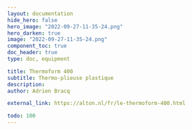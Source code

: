 ```yaml
---
layout: documentation
hide_hero: false
hero_image: "2022-09-27-11-35-24.png"
hero_darken: true
image: "2022-09-27-11-35-24.png"
component_toc: true
doc_header: true
type: doc, equipment

title: Thermoform 400
subtitle: Thermo-plieuse plastique
description: 
author: Adrien Bracq

external_link: https://alton.nl/fr/le-thermoform-400.html

todo: 100
---
```


